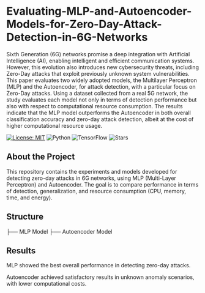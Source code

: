 # Evaluating-MLP-and-Autoencoder-Models-for-Zero-Day-Attack-Detection-in-6G-Networks

Sixth Generation (6G) networks promise a deep integration with Artificial Intelligence (AI), enabling intelligent and efficient communication systems. However, this evolution also introduces new cybersecurity threats, including Zero-Day attacks that exploit previously unknown system vulnerabilities. This paper evaluates two widely adopted models, the Multilayer Perceptron (MLP) and the Autoencoder, for attack detection, with a particular focus on Zero-Day attacks. Using a dataset collected from a real 5G network, the study evaluates each model not only in terms of detection performance but also with respect to computational resource consumption. The results indicate that the MLP model outperforms the Autoencoder in both overall classification accuracy and zero-day attack detection, albeit at the cost of higher computational resource usage. 

[![License: MIT](https://img.shields.io/badge/License-MIT-yellow.svg)](./LICENSE)
![Python](https://img.shields.io/badge/Python-3.8%2B-blue)
![TensorFlow](https://img.shields.io/badge/TensorFlow-2.x-orange)
![Stars](https://img.shields.io/github/stars/gabrieladamasceno/MLP-and-Autoencoder-Models-for-Zero-Day-Attack-Detection?style=social)


## About the Project

This repository contains the experiments and models developed for detecting zero-day attacks in 6G networks, using MLP (Multi-Layer Perceptron) and Autoencoder. The goal is to compare performance in terms of detection, generalization, and resource consumption (CPU, memory, time, and energy).

## Structure

├── MLP Model
├── Autoencoder Model

## Results

MLP showed the best overall performance in detecting zero-day attacks.

Autoencoder achieved satisfactory results in unknown anomaly scenarios, with lower computational costs.

